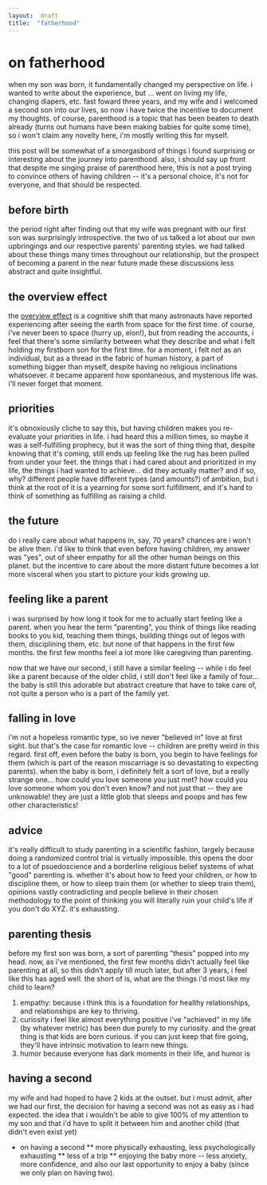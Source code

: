 ```yaml
---
layout:  draft
title:  "fatherhood"
---
```

# on fatherhood

when my son was born, it fundamentally changed my perspective on life. i wanted to write about the experience, but ... went on living my life, changing diapers, etc. fast foward three years, and my wife and i welcomed a second son into our lives, so now i have twice the incentive to document my thoughts. of course, parenthood is a topic that has been beaten to death already (turns out humans have been making babies for quite some time), so i won't claim any novelty here, i'm mostly writing this for myself.

this post will be somewhat of a smorgasbord of things i found surprising or interesting about the journey into parenthood. also, i should say up front that despite me singing praise of parenthood here, this is not a post trying to convince others of having children -- it's a personal choice, it's not for everyone, and that should be respected.

## before birth
the period right after finding out that my wife was pregnant with our first son was surprisingly introspective. the two of us talked a lot about our own upbringings and our respective parents' parenting styles. we had talked about these things many times throughout our relationship, but the prospect of becoming a parent in the near future made these discussions less abstract and quite insightful.

## the overview effect
the [overview effect](https://en.wikipedia.org/wiki/Overview_effect) is a cognitive shift that many astronauts have reported experiencing after seeing the earth from space for the first time. of course, i've never been to space (hurry up, elon!), but from reading the accounts, i feel that there's some similarity between what they describe and what i felt holding my firstborn son for the first time. for a moment, i felt not as an individual, but as a thread in the fabric of human history, a part of something bigger than myself, despite having no religious inclinations whatsoever. it became apparent how spontaneous, and mysterious life was. i'll never forget that moment.

## priorities
it's obnoxiously cliche to say this, but having children makes you re-evaluate your priorities in life. i had heard this a million times, so maybe it was a self-fulfilling prophecy, but it was the sort of thing thing that, despite knowing that it's coming, still ends up feeling like the rug has been pulled from under your feet. the things that i had cared about and prioritized in my life, the things i had wanted to achieve... did they actually matter? and if so, why? different people have different types (and amounts?) of ambition, but i think at the root of it is a yearning for some sort fulfillment, and it's hard to think of something as fulfilling as raising a child.

## the future
do i really care about what happens in, say, 70 years? chances are i won't be alive then. i'd like to think that even before having children, my answer was "yes", out of sheer empathy for all the other human beings on this planet. but the incentive to care about the more distant future becomes a lot more visceral when you start to picture your kids growing up.

## feeling like a parent
i was surprised by how long it took for me to actually start feeling like a parent. when you hear the term "parenting", you think of things like reading books to you kid, teaching them things, building things out of legos with them, disciplining them, etc. but none of that happens in the first few months. the first few months feel a lot more like caregiving than parenting.

now that we have our second, i still have a similar feeling -- while i do feel like a parent because of the older child, i still don't feel like a family of four... the baby is still this adorable but abstract creature that have to take care of, not quite a person who is a part of the family yet.

## falling in love
i'm not a hopeless romantic type, so ive never "believed in" love at first sight. but that's the case for romantic love -- children are pretty weird in this regard. first off, even before the baby is born, you begin to have feelings for them (which is part of the reason miscarriage is so devastating to expecting parents). when the baby is born, i definitely felt a sort of love, but a really strange one... how could you love someone you just met? how could you love someone whom you don't even know? and not just that -- they are unknowable! they are just a little glob that sleeps and poops and has few other characteristics!

## advice
it's really difficult to study parenting in a scientific fashion, largely because doing a randomized control trial is virtually impossible. this opens the door to a lot of psuedoscience and a borderline religious belief systems of what "good" parenting is. whether it's about how to feed your children, or how to discipline them, or how to sleep train them (or whether to sleep train them), opinions vastly contradicting and people believe in their chosen methodology to the point of thinking you will literally ruin your child's life if you don't do XYZ. it's exhausting.

## parenting thesis
before my first son was born, a sort of parenting "thesis" popped into my head. now, as i've mentioned, the first few months didn't actually feel like parenting at all, so this didn't apply till much later, but after 3 years, i feel like this has aged well. the short of is, what are the things i'd most like my child to learn?

1. empathy: because i think this is a foundation for healthy relationships, and relationships are key to thriving.
2. curiosity
i feel like almost everything positive i've "achieved" in my life (by whatever metric) has been due purely to my curiosity. and the great thing is that kids are born curious. if you can just keep that fire going, they'll have intrinsic motivation to learn new things.
3. humor
because everyone has dark moments in their life, and humor is

## having a second

my wife and had hoped to have 2 kids at the outset. but i must admit, after we had our first, the decision for having a second was not as easy as i had expected. the idea that i wouldn't be able to give 100% of my attention to my son and that i'd have to split it between him and another child (that didn't even exist yet)
* on having a second
** more physically exhausting, less psychologically exhausting
** less of a trip
** enjoying the baby more -- less anxiety, more confidence, and also our last opportunity to enjoy a baby (since we only plan on having two).


<!-- ---
title: fatherhood
date: 2020-xx-xx
use_math: false
--- -->

